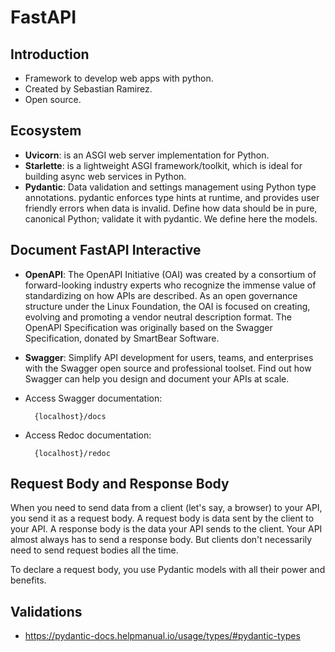 # FastAPI

## Introduction
* Framework to develop web apps with python.
* Created by Sebastian Ramirez.
* Open source.

## Ecosystem
* **Uvicorn**: is an ASGI web server implementation for Python.
* **Starlette**: is a lightweight ASGI framework/toolkit, which is ideal for building async web services in Python.
* **Pydantic**: Data validation and settings management using Python type annotations. pydantic enforces type hints at runtime, and provides user friendly errors when data is invalid. Define how data should be in pure, canonical Python; validate it with pydantic. We define here the models.

## Document FastAPI Interactive
* **OpenAPI**: The OpenAPI Initiative (OAI) was created by a consortium of forward-looking industry experts who recognize the immense value of standardizing on how APIs are described. As an open governance structure under the Linux Foundation, the OAI is focused on creating, evolving and promoting a vendor neutral description format. The OpenAPI Specification was originally based on the Swagger Specification, donated by SmartBear Software.
* **Swagger**: Simplify API development for users, teams, and enterprises with the Swagger open source and professional toolset. Find out how Swagger can help you design and document your APIs at scale.  
* Access Swagger documentation:  

        {localhost}/docs  
* Access Redoc documentation:

        {localhost}/redoc

## Request Body and Response Body
When you need to send data from a client (let's say, a browser) to your API, you send it as a request body. A request body is data sent by the client to your API. A response body is the data your API sends to the client. Your API almost always has to send a response body. But clients don't necessarily need to send request bodies all the time.

To declare a request body, you use Pydantic models with all their power and benefits.

## Validations
* https://pydantic-docs.helpmanual.io/usage/types/#pydantic-types